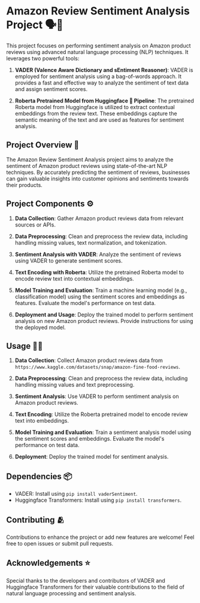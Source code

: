 # Amazon Review Sentiment Analysis Project 🗣️💬

This project focuses on performing sentiment analysis on Amazon product reviews using advanced natural language processing (NLP) techniques. It leverages two powerful tools:

1. **VADER (Valence Aware Dictionary and sEntiment Reasoner)**: VADER is employed for sentiment analysis using a bag-of-words approach. It provides a fast and effective way to analyze the sentiment of text data and assign sentiment scores.

2. **Roberta Pretrained Model from Huggingface 🤗 Pipeline**: The pretrained Roberta model from Huggingface is utilized to extract contextual embeddings from the review text. These embeddings capture the semantic meaning of the text and are used as features for sentiment analysis.

## Project Overview 🎯
The Amazon Review Sentiment Analysis project aims to analyze the sentiment of Amazon product reviews using state-of-the-art NLP techniques. By accurately predicting the sentiment of reviews, businesses can gain valuable insights into customer opinions and sentiments towards their products.

## Project Components ⚙️
1. **Data Collection**: Gather Amazon product reviews data from relevant sources or APIs.

2. **Data Preprocessing**: Clean and preprocess the review data, including handling missing values, text normalization, and tokenization.

3. **Sentiment Analysis with VADER**: Analyze the sentiment of reviews using VADER to generate sentiment scores.

4. **Text Encoding with Roberta**: Utilize the pretrained Roberta model to encode review text into contextual embeddings.

5. **Model Training and Evaluation**: Train a machine learning model (e.g., classification model) using the sentiment scores and embeddings as features. Evaluate the model's performance on test data.

6. **Deployment and Usage**: Deploy the trained model to perform sentiment analysis on new Amazon product reviews. Provide instructions for using the deployed model.

## Usage 🧑‍💻
1. **Data Collection**: Collect Amazon product reviews data from `https://www.kaggle.com/datasets/snap/amazon-fine-food-reviews`.
   
2. **Data Preprocessing**: Clean and preprocess the review data, including handling missing values and text preprocessing.
   
3. **Sentiment Analysis**: Use VADER to perform sentiment analysis on Amazon product reviews.
   
4. **Text Encoding**: Utilize the Roberta pretrained model to encode review text into embeddings.
   
5. **Model Training and Evaluation**: Train a sentiment analysis model using the sentiment scores and embeddings. Evaluate the model's performance on test data.
   
6. **Deployment**: Deploy the trained model for sentiment analysis.

## Dependencies 📦
- VADER: Install using `pip install vaderSentiment`.
- Huggingface Transformers: Install using `pip install transformers`.

## Contributing 🫂
Contributions to enhance the project or add new features are welcome! Feel free to open issues or submit pull requests.

## Acknowledgements ⭐
Special thanks to the developers and contributors of VADER and Huggingface Transformers for their valuable contributions to the field of natural language processing and sentiment analysis.
